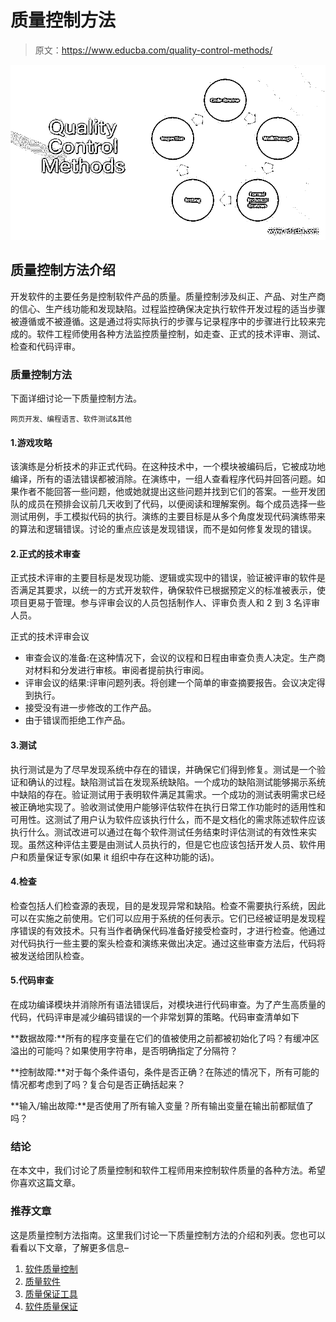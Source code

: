 # 质量控制方法

> 原文：<https://www.educba.com/quality-control-methods/>

![Quality Control Methods](img/45f8b342c39e197cd0e1279e0ffe379d.png)



## 质量控制方法介绍

开发软件的主要任务是控制软件产品的质量。质量控制涉及纠正、产品、对生产商的信心、生产线功能和发现缺陷。过程监控确保决定执行软件开发过程的适当步骤被遵循或不被遵循。这是通过将实际执行的步骤与记录程序中的步骤进行比较来完成的。软件工程师使用各种方法监控质量控制，如走查、正式的技术评审、测试、检查和代码评审。

### 质量控制方法

下面详细讨论一下质量控制方法。

<small>网页开发、编程语言、软件测试&其他</small>

#### 1.游戏攻略

该演练是分析技术的非正式代码。在这种技术中，一个模块被编码后，它被成功地编译，所有的语法错误都被消除。在演练中，一组人查看程序代码并回答问题。如果作者不能回答一些问题，他或她就提出这些问题并找到它们的答案。一些开发团队的成员在预排会议前几天收到了代码，以便阅读和理解案例。每个成员选择一些测试用例，手工模拟代码的执行。演练的主要目标是从多个角度发现代码演练带来的算法和逻辑错误。讨论的重点应该是发现错误，而不是如何修复发现的错误。

#### 2.正式的技术审查

正式技术评审的主要目标是发现功能、逻辑或实现中的错误，验证被评审的软件是否满足其要求，以统一的方式开发软件，确保软件已根据预定义的标准被表示，使项目更易于管理。参与评审会议的人员包括制作人、评审负责人和 2 到 3 名评审人员。

正式的技术评审会议

*   审查会议的准备:在这种情况下，会议的议程和日程由审查负责人决定。生产商对材料和分发进行审核。审阅者提前执行审阅。
*   评审会议的结果:评审问题列表。将创建一个简单的审查摘要报告。会议决定得到执行。
*   接受没有进一步修改的工作产品。
*   由于错误而拒绝工作产品。

#### 3.测试

执行测试是为了尽早发现系统中存在的错误，并确保它们得到修复。测试是一个验证和确认的过程。缺陷测试旨在发现系统缺陷。一个成功的缺陷测试能够揭示系统中缺陷的存在。验证测试用于表明软件满足其需求。一个成功的测试表明需求已经被正确地实现了。验收测试使用户能够评估软件在执行日常工作功能时的适用性和可用性。这测试了用户认为软件应该执行什么，而不是文档化的需求陈述软件应该执行什么。测试改进可以通过在每个软件测试任务结束时评估测试的有效性来实现。虽然这种评估主要是由测试人员执行的，但是它也应该包括开发人员、软件用户和质量保证专家(如果 it 组织中存在这种功能的话)。

#### 4.检查

检查包括人们检查源的表现，目的是发现异常和缺陷。检查不需要执行系统，因此可以在实施之前使用。它们可以应用于系统的任何表示。它们已经被证明是发现程序错误的有效技术。只有当作者确保代码准备好接受检查时，才进行检查。他通过对代码执行一些主要的案头检查和演练来做出决定。通过这些审查方法后，代码将被发送给团队检查。

#### 5.代码审查

在成功编译模块并消除所有语法错误后，对模块进行代码审查。为了产生高质量的代码，代码评审是减少编码错误的一个非常划算的策略。代码审查清单如下

**数据故障:**所有的程序变量在它们的值被使用之前都被初始化了吗？有缓冲区溢出的可能吗？如果使用字符串，是否明确指定了分隔符？

**控制故障:**对于每个条件语句，条件是否正确？在陈述的情况下，所有可能的情况都考虑到了吗？复合句是否正确括起来？

**输入/输出故障:**是否使用了所有输入变量？所有输出变量在输出前都赋值了吗？

### 结论

在本文中，我们讨论了质量控制和软件工程师用来控制软件质量的各种方法。希望你喜欢这篇文章。

### 推荐文章

这是质量控制方法指南。这里我们讨论一下质量控制方法的介绍和列表。您也可以看看以下文章，了解更多信息–

1.  [软件质量控制](https://www.educba.com/software-quality-control/)
2.  [质量软件](https://www.educba.com/quality-software/)
3.  [质量保证工具](https://www.educba.com/quality-assurance-tools/)
4.  [软件质量保证](https://www.educba.com/software-quality-assurance/)





